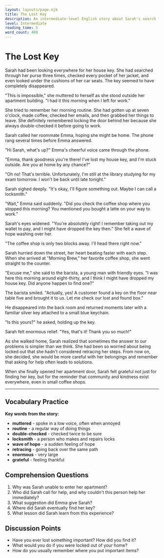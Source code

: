```yaml
---
layout: layouts/page.njk
title: The Lost Key
description: An intermediate-level English story about Sarah's search for her missing house key.
level: Intermediate
reading_time: 5
word_count: 400
---
```


# The Lost Key

Sarah had been looking everywhere for her house key. She had searched through her purse three times, checked every pocket of her jacket, and even looked under the cushions of her car seats. The key seemed to have completely disappeared.

"This is impossible," she muttered to herself as she stood outside her apartment building. "I had it this morning when I left for work."

She tried to remember her morning routine. She had gotten up at seven o'clock, made coffee, checked her emails, and then grabbed her things to leave. She definitely remembered locking the door behind her because she always double-checked it before going to work.

Sarah called her roommate Emma, hoping she might be home. The phone rang several times before Emma answered.

"Hi Sarah, what's up?" Emma's cheerful voice came through the phone.

"Emma, thank goodness you're there! I've lost my house key, and I'm stuck outside. Are you at home by any chance?"

"Oh no! That's terrible. Unfortunately, I'm still at the library studying for my exam tomorrow. I won't be back until late tonight."

Sarah sighed deeply. "It's okay, I'll figure something out. Maybe I can call a locksmith."

"Wait," Emma said suddenly. "Did you check the coffee shop where you stopped this morning? You mentioned you bought a latte on your way to work."

Sarah's eyes widened. "You're absolutely right! I remember taking out my wallet to pay, and I might have dropped the key then." She felt a wave of hope washing over her.

"The coffee shop is only two blocks away. I'll head there right now."

Sarah hurried down the street, her heart beating faster with each step. When she arrived at "Morning Brew," her favorite coffee shop, she went straight to the counter.

"Excuse me," she said to the barista, a young man with friendly eyes. "I was here this morning around eight-thirty, and I think I might have dropped my house key. Did anyone happen to find one?"

The barista smiled. "Actually, yes! A customer found a key on the floor near table five and brought it to us. Let me check our lost and found box."

He disappeared into the back room and returned moments later with a familiar silver key attached to a small blue keychain.

"Is this yours?" he asked, holding up the key.

Sarah felt enormous relief. "Yes, that's it! Thank you so much!"

As she walked home, Sarah realized that sometimes the answer to our problems is simpler than we think. She had been so worried about being locked out that she hadn't considered retracing her steps. From now on, she decided, she would be more careful with her belongings and remember that asking for help often leads to solutions.

When she finally opened her apartment door, Sarah felt grateful not just for finding her key, but for the reminder that community and kindness exist everywhere, even in small coffee shops.

---

## Vocabulary Practice

**Key words from the story:**
- **muttered** - spoke in a low voice, often when annoyed
- **routine** - a regular way of doing things
- **double-checked** - checked twice to be sure
- **locksmith** - a person who makes and repairs locks
- **wave of hope** - a sudden feeling of hope
- **retracing** - going back over the same path
- **enormous** - very large
- **grateful** - feeling thankful

## Comprehension Questions

1. Why was Sarah unable to enter her apartment?
2. Who did Sarah call for help, and why couldn't this person help her immediately?
3. What suggestion did Emma give Sarah?
4. Where did Sarah eventually find her key?
5. What lesson did Sarah learn from this experience?

## Discussion Points

- Have you ever lost something important? How did you find it?
- What would you do if you were locked out of your home?
- How do you usually remember where you put important items?